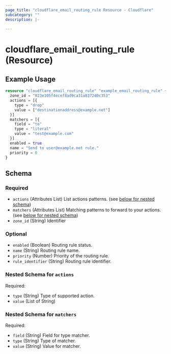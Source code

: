 ```yaml
---
page_title: "cloudflare_email_routing_rule Resource - Cloudflare"
subcategory: ""
description: |-
  
---
```


# cloudflare_email_routing_rule (Resource)



## Example Usage

```terraform
resource "cloudflare_email_routing_rule" "example_email_routing_rule" {
  zone_id = "023e105f4ecef8ad9ca31a8372d0c353"
  actions = [{
    type = "drop"
    value = ["destinationaddress@example.net"]
  }]
  matchers = [{
    field = "to"
    type = "literal"
    value = "test@example.com"
  }]
  enabled = true
  name = "Send to user@example.net rule."
  priority = 0
}
```

<!-- schema generated by tfplugindocs -->
## Schema

### Required

- `actions` (Attributes List) List actions patterns. (see [below for nested schema](#nestedatt--actions))
- `matchers` (Attributes List) Matching patterns to forward to your actions. (see [below for nested schema](#nestedatt--matchers))
- `zone_id` (String) Identifier

### Optional

- `enabled` (Boolean) Routing rule status.
- `name` (String) Routing rule name.
- `priority` (Number) Priority of the routing rule.
- `rule_identifier` (String) Routing rule identifier.

<a id="nestedatt--actions"></a>
### Nested Schema for `actions`

Required:

- `type` (String) Type of supported action.
- `value` (List of String)


<a id="nestedatt--matchers"></a>
### Nested Schema for `matchers`

Required:

- `field` (String) Field for type matcher.
- `type` (String) Type of matcher.
- `value` (String) Value for matcher.


